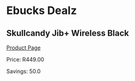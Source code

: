 
# Ebucks Dealz
## Skullcandy Jib+ Wireless Black
[Product Page](https://www.ebucks.com/web/shop/productSelected.do?prodId=1061130019&catId=1048640943)

Price: R449.00

Savings: 50.0


	